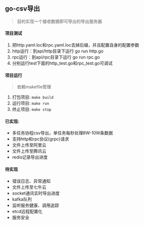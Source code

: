 ## go-csv导出

> 目的实现一个接收数据即可导出的导出服务器

#### 项目测试

1. 把http.yaml.loc和rpc.yaml.loc去掉后缀，并且配置自身的配置参数
2. http运行：到api/http目录下运行 go run http.go
3. rpc运行：到api/rpc目录下运行 go run rpc.go
4. 分别运行test下面的http_test.go和rpc_test.go可调试


#### 项目运行
> 依赖makefile管理
1. 打包项目: ``make build``
2. 运行项目: ``make run``
3. 终止项目: ``make stop``

#### 已实现:

- 多任务协程csv导出，单任务每秒处理8W-10W条数据
- 支持http和rpc协议(grpc)请求
- 文件上传至阿里云
- 文件上传至腾讯云
- redis记录导出进度

#### 待实现

- 错误日志、异常通知
- 文件上传至七牛云
- socket通讯实时导出进度
- kafka队列
- 监听服务健康、调用追踪
- etcd远程配置化
- 服务安全
